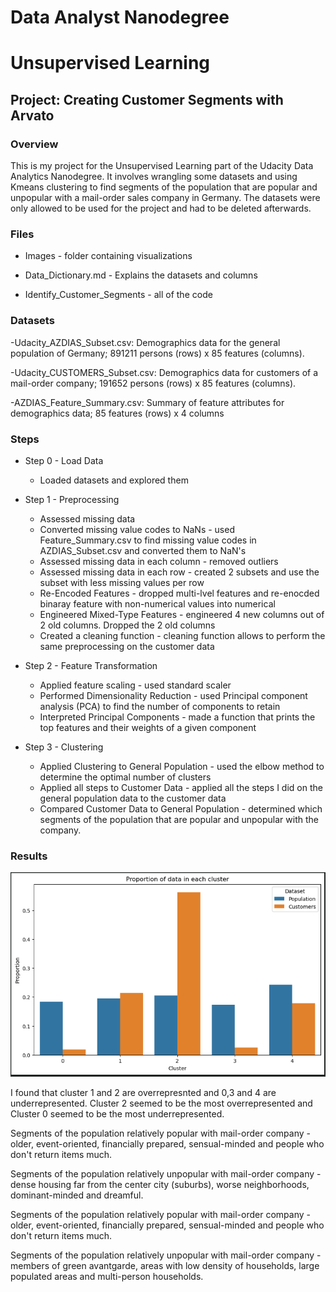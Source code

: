 # Data Analyst Nanodegree
# Unsupervised Learning
## Project: Creating Customer Segments with Arvato

### Overview
This is my project for the Unsupervised Learning part of the Udacity Data Analytics Nanodegree. It involves wrangling some datasets and using Kmeans clustering to find segments of the population that are popular and unpopular with a mail-order sales company in Germany. The datasets were only allowed to be used for the project and had to be deleted afterwards.

### Files
- Images - folder containing visualizations
  
- Data_Dictionary.md - Explains the datasets and columns

- Identify_Customer_Segments - all of the code

### Datasets
-Udacity_AZDIAS_Subset.csv: Demographics data for the general population of Germany; 891211 persons (rows) x 85 features (columns).

-Udacity_CUSTOMERS_Subset.csv: Demographics data for customers of a mail-order company; 191652 persons (rows) x 85 features (columns).

-AZDIAS_Feature_Summary.csv: Summary of feature attributes for demographics data; 85 features (rows) x 4 columns

### Steps
- Step 0 - Load Data
  - Loaded datasets and explored them
    
- Step 1 - Preprocessing
  - Assessed missing data
  - Converted missing value codes to NaNs - used Feature_Summary.csv to find missing value codes in AZDIAS_Subset.csv and converted them to NaN's
  - Assessed missing data in each column - removed outliers
  - Assessed missing data in each row - created 2 subsets and use the subset with less missing values per row
  - Re-Encoded Features - dropped multi-lvel features and re-enocded binaray feature with non-numerical values into numerical
  - Engineered Mixed-Type Features - engineered 4 new columns out of 2 old columns. Dropped the 2 old columns
  - Created a cleaning function - cleaning function allows to perform the same preprocessing on the customer data
  
- Step 2 - Feature Transformation
  - Applied feature scaling - used standard scaler
  - Performed Dimensionality Reduction - used Principal component analysis (PCA) to find the number of components to retain
  - Interpreted Principal Components - made a function that prints the top features and their weights of a given component
  
- Step 3 - Clustering
  - Applied Clustering to General Population - used the elbow method to determine the optimal number of clusters
  - Applied all steps to Customer Data - applied all the steps I did on the general population data to the customer data
  - Compared Customer Data to General Population - determined which segments of the population that are popular and unpopular with the company.
 
### Results

<img src="images/proportion_data.png"/>

I found that cluster 1 and 2 are overrepresnted and 0,3 and 4 are underrepresented. Cluster 2 seemed to be the most overrepresented and Cluster 0 seemed to be the most underrepresented.

Segments of the population relatively popular with mail-order company - older, event-oriented, financially prepared, sensual-minded and people who don't return items much.

Segments of the population relatively unpopular with mail-order company - dense housing far from the center city (suburbs), worse neighborhoods, dominant-minded and dreamful.

Segments of the population relatively popular with mail-order company - older, event-oriented, financially prepared, sensual-minded and people who don't return items much.

Segments of the population relatively unpopular with mail-order company - members of green avantgarde, areas with low density of households, large populated areas and multi-person households.
